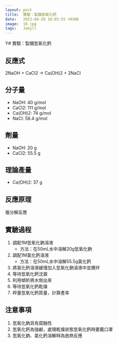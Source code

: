 ```yaml
---
layout: post
title:  實驗：製備氫氧化鈣
date:   2023-08-20 18:05:55 +0300
image:  10.jpg
tags:   Jekyll
---
```

Y# 實驗：製備氫氧化鈣

## 反應式
2NaOH + CaCl2 → Ca(OH)2 + 2NaCl

## 分子量
- NaOH: 40 g/mol
- CaCl2: 111 g/mol
- Ca(OH)2: 74 g/mol
- NaCl: 58.4 g/mol

## 劑量
- NaOH: 20 g
- CaCl2: 55.5 g

## 理論產量
- Ca(OH)2: 37 g

## 反應原理
複分解反應

## 實驗過程
1. 調配1M氫氧化鈉溶液
   - 方法：在50mL水中溶解20g氫氧化鈉
2. 調配1M氯化鈣溶液
   - 方法：在50mL水中溶解55.5g氯化鈣
3. 將氯化鈣溶液緩慢加入氫氧化鈉溶液中並攪拌
4. 等待氫氧化鈣沈澱
5. 利用傾析將水倒出來
6. 等待氫氧化鈣乾燥
7. 秤量氫氧化鈣質量，計算產率

## 注意事項
1. 氫氧化鈉具有腐蝕性
2. 氫氧化鈣為強鹼，處理乾燥狀態氫氧化鈣時要戴口罩
3. 氫氧化鈉、氯化鈣溶解時為放熱反應

